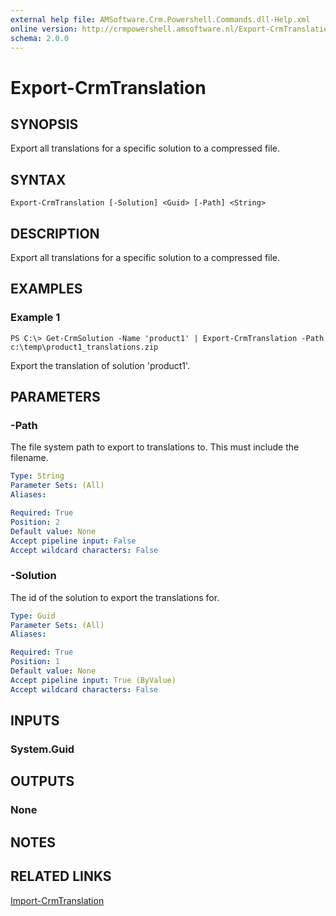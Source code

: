 ```yaml
---
external help file: AMSoftware.Crm.Powershell.Commands.dll-Help.xml
online version: http://crmpowershell.amsoftware.nl/Export-CrmTranslation.html
schema: 2.0.0
---
```


# Export-CrmTranslation

## SYNOPSIS
Export all translations for a specific solution to a compressed file.

## SYNTAX

```
Export-CrmTranslation [-Solution] <Guid> [-Path] <String>
```

## DESCRIPTION
Export all translations for a specific solution to a compressed file.

## EXAMPLES

### Example 1
```
PS C:\> Get-CrmSolution -Name 'product1' | Export-CrmTranslation -Path c:\temp\product1_translations.zip
```

Export the translation of solution 'product1'.

## PARAMETERS

### -Path
The file system path to export to translations to. This must include the filename.

```yaml
Type: String
Parameter Sets: (All)
Aliases: 

Required: True
Position: 2
Default value: None
Accept pipeline input: False
Accept wildcard characters: False
```

### -Solution
The id of the solution to export the translations for.

```yaml
Type: Guid
Parameter Sets: (All)
Aliases: 

Required: True
Position: 1
Default value: None
Accept pipeline input: True (ByValue)
Accept wildcard characters: False
```

## INPUTS

### System.Guid


## OUTPUTS

### None

## NOTES

## RELATED LINKS

[Import-CrmTranslation](Import-CrmTranslation.md)
